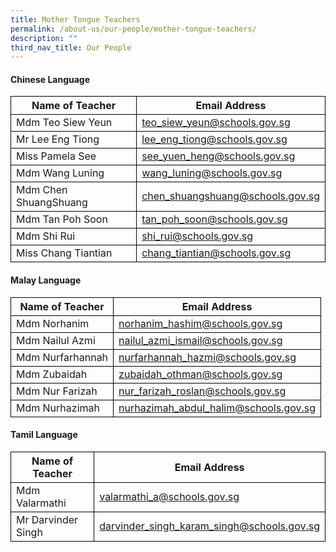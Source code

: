 ```yaml
---
title: Mother Tongue Teachers
permalink: /about-us/our-people/mother-tongue-teachers/
description: ""
third_nav_title: Our People
---
```

#### Chinese Language

<table>
	<thead>
		<tr>
      <th style="border:1px solid black;">Name of Teacher</th>
			<th style="border:1px solid black;">Email Address</th>
		</tr>
	</thead>
	<tbody>
		<tr>
      <td style="border:1px solid black;">Mdm Teo Siew Yeun</td>
			<td style="border:1px solid black;"><a href="teo_siew_yeun@schools.gov.sg">teo_siew_yeun@schools.gov.sg</a></td>
		</tr>
		<tr>
      <td style="border:1px solid black;">Mr Lee Eng Tiong</td>
			<td style="border:1px solid black;"><a href="lee_eng_tiong@schools.gov.sg">lee_eng_tiong@schools.gov.sg</a></td>
		</tr>
		<tr>
      <td style="border:1px solid black;">Miss Pamela See</td>
			<td style="border:1px solid black;"><a href="see_yuen_heng@schools.gov.sg">see_yuen_heng@schools.gov.sg</a></td>
		</tr>
		<tr>
      <td style="border:1px solid black;">Mdm Wang Luning</td>
			<td style="border:1px solid black;"><a href="wang_luning@schools.gov.sg">wang_luning@schools.gov.sg</a></td>
		</tr>
		<tr>
      <td style="border:1px solid black;">Mdm Chen ShuangShuang</td>
			<td style="border:1px solid black;"><a href="chen_shuangshuang@schools.gov.sg">chen_shuangshuang@schools.gov.sg</a></td>
		</tr>
		<tr>
       <td style="border:1px solid black;">Mdm Tan Poh Soon</td>
			<td style="border:1px solid black;"><a href="tan_poh_soon@schools.gov.sg">tan_poh_soon@schools.gov.sg</a></td>
		</tr>
		<tr>
      <td style="border:1px solid black;">Mdm Shi Rui</td>
			<td style="border:1px solid black;"><a href="shi_rui@schools.gov.sg">shi_rui@schools.gov.sg</a></td>
		</tr>
		<tr>
      <td style="border:1px solid black;">Miss Chang Tiantian</td>
			<td style="border:1px solid black;"><a href="chang_tiantian@schools.gov.sg">chang_tiantian@schools.gov.sg</a></td>
		</tr>
	</tbody>
</table>

#### Malay Language

<table>
	<thead>
		<tr>
      <th style="border:1px solid black;">Name of Teacher</th>
			<th style="border:1px solid black;">Email Address</th>
		</tr>
	</thead>
<tbody>
		<tr>
      <td style="border:1px solid black;">Mdm Norhanim</td>
			<td style="border:1px solid black;"><a href="norhanim_hashim@schools.gov.sg">norhanim_hashim@schools.gov.sg</a></td>
		</tr>
		<tr>
      <td style="border:1px solid black;">Mdm Nailul Azmi</td>
			<td style="border:1px solid black;"><a href="nailul_azmi_ismail@schools.gov.sg">nailul_azmi_ismail@schools.gov.sg</a></td>
		</tr>
		<tr>
      <td style="border:1px solid black;">Mdm Nurfarhannah</td>
			<td style="border:1px solid black;"><a href="nurfarhannah_hazmi@schools.gov.sg">nurfarhannah_hazmi@schools.gov.sg</a></td>
		</tr>
		<tr>
      <td style="border:1px solid black;">Mdm Zubaidah</td>
			<td style="border:1px solid black;"><a href="zubaidah_othman@schools.gov.sg">zubaidah_othman@schools.gov.sg</a></td>
		</tr>
		<tr>
      <td style="border:1px solid black;">Mdm Nur Farizah</td>
			<td style="border:1px solid black;"><a href="nur_farizah_roslan@schools.gov.sg">nur_farizah_roslan@schools.gov.sg</a></td>
		</tr>
		<tr>
      <td style="border:1px solid black;">Mdm Nurhazimah</td>
			<td style="border:1px solid black;"><a href="nurhazimah_abdul_halim@schools.gov.sg">nurhazimah_abdul_halim@schools.gov.sg</a></td>
		</tr>
</tbody>
</table>

#### Tamil Language

<table>
	<thead>
		<tr>
      <th style="border:1px solid black;">Name of Teacher</th>
			<th style="border:1px solid black;">Email Address</th>
		</tr>
	</thead>
<tbody>
		<tr>
      <td style="border:1px solid black;">Mdm Valarmathi</td>
			<td style="border:1px solid black;"><a href="valarmathi_a@schools.gov.sg">valarmathi_a@schools.gov.sg</a></td>
		</tr>
		<tr>
      <td style="border:1px solid black;">Mr Darvinder Singh</td>
			<td style="border:1px solid black;"><a href="darvinder_singh_karam_singh@schools.gov.sg">darvinder_singh_karam_singh@schools.gov.sg</a></td></tr>
</tbody>
</table>